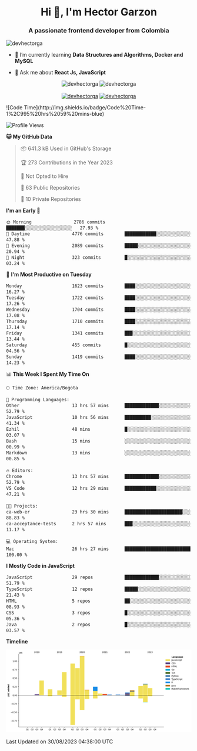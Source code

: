 <h1 align="center">Hi 👋, I'm Hector Garzon</h1>
<h3 align="center">A passionate frontend developer from Colombia</h3>

<p align="left"> <img src="https://komarev.com/ghpvc/?username=devhectorga" alt="devhectorga" /> </p>

- 🌱 I’m currently learning **Data Structures and Algorithms, Docker and MySQL**

- 💬 Ask me about **React Js, JavaScript**

<p align="center"> <img src="https://github-readme-stats.vercel.app/api?username=devhectorga&count_private=true&show_icons=true" alt="devhectorga" /> <img src="https://github-readme-stats.vercel.app/api/top-langs/?username=devhectorga&layout=compact" alt="devhectorga" /></p>

<p align="center">
<a href="https://twitter.com/devhectorga" target="blank"><img align="center" src="https://cdn.jsdelivr.net/npm/simple-icons@3.0.1/icons/twitter.svg" alt="devhectorga" height="20" width="20" /></a>
<a href="https://linkedin.com/in/devhectorga" target="blank"><img align="center" src="https://cdn.jsdelivr.net/npm/simple-icons@3.0.1/icons/linkedin.svg" alt="devhectorga" height="20" width="20" /></a>
</p>
<!--START_SECTION:waka-->
![Code Time](http://img.shields.io/badge/Code%20Time-1%2C995%20hrs%2059%20mins-blue)

![Profile Views](http://img.shields.io/badge/Profile%20Views-0-blue)

**🐱 My GitHub Data** 

> 📦 641.3 kB Used in GitHub's Storage 
 > 
> 🏆 273 Contributions in the Year 2023
 > 
> 🚫 Not Opted to Hire
 > 
> 📜 63 Public Repositories 
 > 
> 🔑 10 Private Repositories 
 > 
**I'm an Early 🐤** 

```text
🌞 Morning                2786 commits        ███████░░░░░░░░░░░░░░░░░░   27.93 % 
🌆 Daytime                4776 commits        ████████████░░░░░░░░░░░░░   47.88 % 
🌃 Evening                2089 commits        █████░░░░░░░░░░░░░░░░░░░░   20.94 % 
🌙 Night                  323 commits         █░░░░░░░░░░░░░░░░░░░░░░░░   03.24 % 
```
📅 **I'm Most Productive on Tuesday** 

```text
Monday                   1623 commits        ████░░░░░░░░░░░░░░░░░░░░░   16.27 % 
Tuesday                  1722 commits        ████░░░░░░░░░░░░░░░░░░░░░   17.26 % 
Wednesday                1704 commits        ████░░░░░░░░░░░░░░░░░░░░░   17.08 % 
Thursday                 1710 commits        ████░░░░░░░░░░░░░░░░░░░░░   17.14 % 
Friday                   1341 commits        ███░░░░░░░░░░░░░░░░░░░░░░   13.44 % 
Saturday                 455 commits         █░░░░░░░░░░░░░░░░░░░░░░░░   04.56 % 
Sunday                   1419 commits        ████░░░░░░░░░░░░░░░░░░░░░   14.23 % 
```


📊 **This Week I Spent My Time On** 

```text
🕑︎ Time Zone: America/Bogota

💬 Programming Languages: 
Other                    13 hrs 57 mins      █████████████░░░░░░░░░░░░   52.79 % 
JavaScript               10 hrs 56 mins      ██████████░░░░░░░░░░░░░░░   41.34 % 
Ezhil                    48 mins             █░░░░░░░░░░░░░░░░░░░░░░░░   03.07 % 
Bash                     15 mins             ░░░░░░░░░░░░░░░░░░░░░░░░░   00.99 % 
Markdown                 13 mins             ░░░░░░░░░░░░░░░░░░░░░░░░░   00.85 % 

🔥 Editors: 
Chrome                   13 hrs 57 mins      █████████████░░░░░░░░░░░░   52.79 % 
VS Code                  12 hrs 29 mins      ████████████░░░░░░░░░░░░░   47.21 % 

🐱‍💻 Projects: 
ca-web-er                23 hrs 30 mins      ██████████████████████░░░   88.83 % 
ca-acceptance-tests      2 hrs 57 mins       ███░░░░░░░░░░░░░░░░░░░░░░   11.17 % 

💻 Operating System: 
Mac                      26 hrs 27 mins      █████████████████████████   100.00 % 
```

**I Mostly Code in JavaScript** 

```text
JavaScript               29 repos            █████████████░░░░░░░░░░░░   51.79 % 
TypeScript               12 repos            █████░░░░░░░░░░░░░░░░░░░░   21.43 % 
HTML                     5 repos             ██░░░░░░░░░░░░░░░░░░░░░░░   08.93 % 
CSS                      3 repos             █░░░░░░░░░░░░░░░░░░░░░░░░   05.36 % 
Java                     2 repos             █░░░░░░░░░░░░░░░░░░░░░░░░   03.57 % 
```



**Timeline**

![Lines of Code chart](https://raw.githubusercontent.com/devHectorGa/devHectorGa/master/assets/bar_graph.png)


 Last Updated on 30/08/2023 04:38:00 UTC
<!--END_SECTION:waka-->
